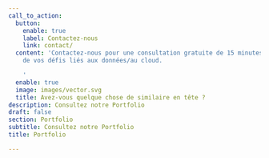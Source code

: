 ```yaml
---
call_to_action:
  button:
    enable: true
    label: Contactez-nous
    link: contact/
  content: 'Contactez-nous pour une consultation gratuite de 15 minutes et parlez-nous
    de vos défis liés aux données/au cloud.

    '
  enable: true
  image: images/vector.svg
  title: Avez-vous quelque chose de similaire en tête ?
description: Consultez notre Portfolio
draft: false
section: Portfolio
subtitle: Consultez notre Portfolio
title: Portfolio

---
```



